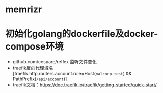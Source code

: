 # memrizr

# 初始化golang的dockerfile及docker-compose环境
- github.com/cespare/reflex 监听文件变化
- traefik反向代理域名  [traefik.http.routers.account.rule=Host(`malcorp.test`) && PathPrefix(`/api/account`)]
- traefik文档：https://doc.traefik.io/traefik/getting-started/quick-start/
